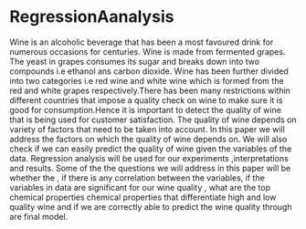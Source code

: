 # RegressionAanalysis
 Wine is an alcoholic beverage that has been a most favoured drink for numerous
occasions for centuries. Wine is made from fermented grapes. The yeast in grapes
consumes its sugar and breaks down into two compounds i.e ethanol ans carbon
dioxide. Wine has been further divided into two categories i.e red wine and white
wine which is formed from the red and white grapes respectively.There has been many
restrictions within different countries that impose a quality check on wine to make
sure it is good for consumption.Hence it is important to detect the quality of wine
that is being used for customer satisfaction. The quality of wine depends on variety of
factors that need to be taken into account. In this paper we will address the factors
on which the quality of wine depends on. We will also check if we can easily predict
the quality of wine given the variables of the data. Regression analysis will be used
for our experiments ,interpretations and results. Some of the the questions we will
address in this paper will be whether the , if there is any correlation between the
variables, if the variables in data are significant for our wine quality , what are the
top chemical properties chemical properties that differentiate high and low quality
wine and if we are correctly able to predict the wine quality through are final model.
